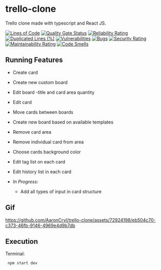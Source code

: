 # trello-clone
Trello clone made with typescript and React JS.

[![Lines of Code](https://sonarcloud.io/api/project_badges/measure?project=AaronCrvl_trello-clone&metric=ncloc)](https://sonarcloud.io/summary/new_code?id=AaronCrvl_trello-clone)
[![Quality Gate Status](https://sonarcloud.io/api/project_badges/measure?project=AaronCrvl_trello-clone&metric=alert_status)](https://sonarcloud.io/summary/new_code?id=AaronCrvl_trello-clone)
[![Reliability Rating](https://sonarcloud.io/api/project_badges/measure?project=AaronCrvl_trello-clone&metric=reliability_rating)](https://sonarcloud.io/summary/new_code?id=AaronCrvl_trello-clone)
[![Duplicated Lines (%)](https://sonarcloud.io/api/project_badges/measure?project=AaronCrvl_trello-clone&metric=duplicated_lines_density)](https://sonarcloud.io/summary/new_code?id=AaronCrvl_trello-clone)
[![Vulnerabilities](https://sonarcloud.io/api/project_badges/measure?project=AaronCrvl_trello-clone&metric=vulnerabilities)](https://sonarcloud.io/summary/new_code?id=AaronCrvl_trello-clone)
[![Bugs](https://sonarcloud.io/api/project_badges/measure?project=AaronCrvl_trello-clone&metric=bugs)](https://sonarcloud.io/summary/new_code?id=AaronCrvl_trello-clone)
[![Security Rating](https://sonarcloud.io/api/project_badges/measure?project=AaronCrvl_trello-clone&metric=security_rating)](https://sonarcloud.io/summary/new_code?id=AaronCrvl_trello-clone)
[![Maintainability Rating](https://sonarcloud.io/api/project_badges/measure?project=AaronCrvl_trello-clone&metric=sqale_rating)](https://sonarcloud.io/summary/new_code?id=AaronCrvl_trello-clone)
[![Code Smells](https://sonarcloud.io/api/project_badges/measure?project=AaronCrvl_trello-clone&metric=code_smells)](https://sonarcloud.io/summary/new_code?id=AaronCrvl_trello-clone)

## Running Features
- Create card
- Create new custom board
- Edit board -title and card area quantity
- Edit card
- Move cards between boards
- Create new board based on available  templates
- Remove card area
- Remove individual card from area
- Choose cards background color
- Edit tag list on each card
- Edit history list in each card

- *In Progress:*
   - Add all types of input in card structure   

## Gif
https://github.com/AaronCrvl/trello-clone/assets/72924198/eb504c70-c373-46fb-9146-4969e4d9b7db



## Execution

Terminal:
```Javascript
 npm start dev
```
